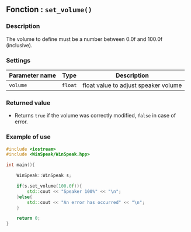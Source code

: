 ## Fonction : `set_volume()`

### Description

The volume to define must be a number between 0.0f and 100.0f (inclusive).

### Settings
| Parameter name   | Type      | Description                              |
|------------------|-----------|------------------------------------------|
| `volume`         | `float`   |  float value to adjust speaker volume    |


### Returned value

- Returns `true` if the volume was correctly modified, `false` in case of error.

### Example of use
```cpp
#include <iostream>
#include <WinSpeak/WinSpeak.hpp> 

int main(){

    WinSpeak::WinSpeak s;

    if(s.set_volume(100.0f)){
        std::cout << "Speaker 100%" << "\n";
    }else{
        std::cout << "An error has occurred" << "\n";
    }

    return 0;
}
```